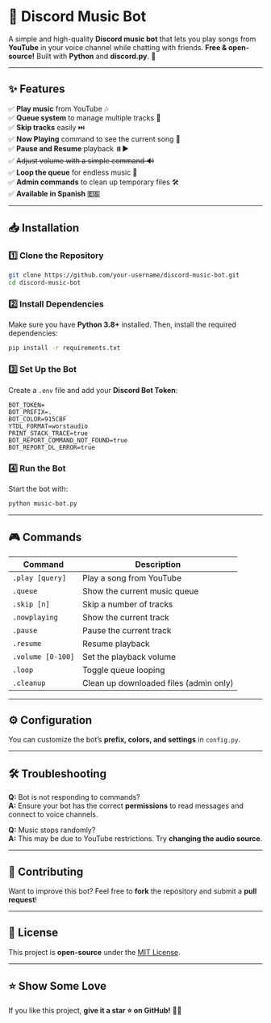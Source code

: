 # 🎵 Discord Music Bot

A simple and high-quality **Discord music bot** that lets you play songs from **YouTube** in your voice channel while chatting with friends. **Free & open-source!** Built with **Python** and **discord.py**. 🚀

---

## ✨ Features

✅ **Play music** from YouTube 🎶  
✅ **Queue system** to manage multiple tracks 📜  
✅ **Skip tracks** easily ⏭️  
✅ **Now Playing** command to see the current song 🎼  
✅ **Pause and Resume** playback ⏸️▶️  
✅ ~~Adjust volume with a simple command 🔊~~  
✅ **Loop the queue** for endless music 🔁  
✅ **Admin commands** to clean up temporary files 🛠️  
✅ **Available in Spanish 🇪🇸**

---

## 📥 Installation

### 1️⃣ Clone the Repository
```bash
git clone https://github.com/your-username/discord-music-bot.git
cd discord-music-bot
```

### 2️⃣ Install Dependencies
Make sure you have **Python 3.8+** installed. Then, install the required dependencies:
```bash
pip install -r requirements.txt
```

### 3️⃣ Set Up the Bot
Create a `.env` file and add your **Discord Bot Token**:
```
BOT_TOKEN=
BOT_PREFIX=.
BOT_COLOR=915CBF
YTDL_FORMAT=worstaudio
PRINT_STACK_TRACE=true
BOT_REPORT_COMMAND_NOT_FOUND=true
BOT_REPORT_DL_ERROR=true
```

### 4️⃣ Run the Bot
Start the bot with:
```bash
python music-bot.py
```

---

## 🎮 Commands

| Command | Description |
|---------|-------------|
| `.play [query]` | Play a song from YouTube |
| `.queue` | Show the current music queue |
| `.skip [n]` | Skip a number of tracks |
| `.nowplaying` | Show the current track |
| `.pause` | Pause the current track |
| `.resume` | Resume playback |
| `.volume [0-100]` | Set the playback volume |
| `.loop` | Toggle queue looping |
| `.cleanup` | Clean up downloaded files (admin only) |

---

## ⚙️ Configuration

You can customize the bot’s **prefix, colors, and settings** in `config.py`.

---

## 🛠️ Troubleshooting

**Q:** Bot is not responding to commands?  
**A:** Ensure your bot has the correct **permissions** to read messages and connect to voice channels.

**Q:** Music stops randomly?  
**A:** This may be due to YouTube restrictions. Try **changing the audio source**.

---

## 🤝 Contributing

Want to improve this bot? Feel free to **fork** the repository and submit a **pull request**!

---

## 📝 License

This project is **open-source** under the [MIT License](LICENSE).

---

## ⭐ Show Some Love
If you like this project, **give it a star ⭐ on GitHub!** 🎵💙
